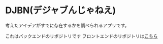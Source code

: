# DJBN(デジャブんじゃねえ)
考えたアイデアがすでに存在するかを調べられるアプリです。

これはバックエンドのリポジトリです
フロントエンドのリポジトリは[こちら](https://github.com/shiropmaple/DJBN)

